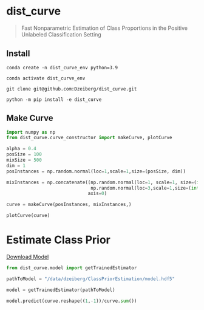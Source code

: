 # dist_curve
> Fast Nonparametric Estimation of Class Proportions in the Positive Unlabeled Classification Setting


## Install

`conda create -n dist_curve_env python=3.9`

`conda activate dist_curve_env`

`git clone git@github.com:Dzeiberg/dist_curve.git`

`python -m pip install -e dist_curve`

## Make Curve

```python
import numpy as np
from dist_curve.curve_constructor import makeCurve, plotCurve

alpha = 0.4
posSize = 100
mixSize = 500
dim = 1
posInstances = np.random.normal(loc=1,scale=1,size=(posSize, dim))

mixInstances = np.concatenate((np.random.normal(loc=1, scale=1, size=(int(mixSize*(alpha)), dim)),
                               np.random.normal(loc=3,scale=1,size=(int(mixSize * (1-alpha)), dim))),
                              axis=0)

curve = makeCurve(posInstances, mixInstances,)

plotCurve(curve)
```

# Estimate Class Prior

[Download Model](https://drive.google.com/open?id=1C3-11IXNyB9k7pA-ix1n14tfbeO_oy3N)

```python
from dist_curve.model import getTrainedEstimator
```

```python
pathToModel = "/data/dzeiberg/ClassPriorEstimation/model.hdf5"
```

```python
model = getTrainedEstimator(pathToModel)
```

```python
model.predict(curve.reshape((1,-1))/curve.sum())
```
